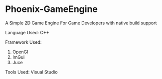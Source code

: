 # Phoenix-GameEngine
A Simple 2D Game Engine For Game Developers with native build support

Language Used:
C++

Framework Used:
1. OpenGl
2. ImGui
3. Juce


Tools Used:
Visual Studio

